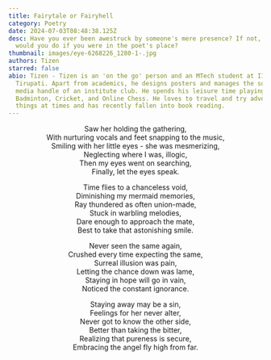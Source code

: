 ```yaml
---
title: Fairytale or Fairyhell
category: Poetry
date: 2024-07-03T08:48:38.125Z
desc: Have you ever been awestruck by someone's mere presence? If not, then what
  would you do if you were in the poet's place?
thumbnail: images/eye-6268226_1280-1-.jpg
authors: Tizen
starred: false
abio: Tizen - Tizen is an 'on the go' person and an MTech student at IIT
  Tirupati. Apart from academics, he designs posters and manages the social
  media handle of an institute club. He spends his leisure time playing
  Badminton, Cricket, and Online Chess. He loves to travel and try adventurous
  things at times and has recently fallen into book reading.
---
```

<p style="text-align: center;align:center;">Saw her holding the gathering,</br>
With nurturing vocals and feet snapping to the music,</br>
Smiling with her little eyes - she was mesmerizing,</br>
Neglecting where I was, illogic,</br>
Then my eyes went on searching,</br>
Finally, let the eyes speak.</br>
</p>


<p style="text-align: center;align:center;">Time flies to a chanceless void,</br>
Diminishing my mermaid memories,</br>
Ray thundered as often union-made,</br>
Stuck in warbling melodies,</br>
Dare enough to approach the mate,</br>
Best to take that astonishing smile.</br>
</p>



<p style="text-align: center;align:center;">Never seen the same again,</br>
Crushed every time expecting the same,</br>
Surreal illusion was pain,</br>
Letting the chance down was lame,</br>
Staying in hope will go in vain,</br>
Noticed the constant ignorance.</br>
</p>



<p style="text-align: center;align:center;">Staying away may be a sin,</br>
Feelings for her never alter,</br>
Never got to know the other side,</br>
Better than taking the bitter,</br>
Realizing that pureness is secure,</br>
Embracing the angel fly high from far.</br>
</p>